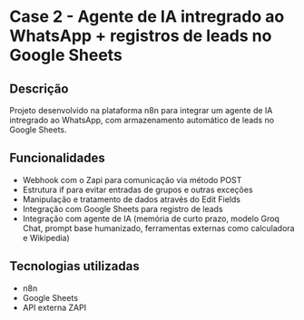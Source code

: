 # Case 2 - Agente de IA intregrado ao WhatsApp +  registros de leads no Google Sheets

## Descrição
Projeto desenvolvido na plataforma n8n para integrar um agente de IA intregrado ao WhatsApp, com armazenamento automático de leads no Google Sheets.

## Funcionalidades
- Webhook com o Zapi para comunicação via método POST
- Estrutura if para evitar entradas de grupos e outras exceções
- Manipulação e tratamento de dados através do Edit Fields
- Integração com Google Sheets para registro de leads
- Integração com agente de IA (memória de curto prazo, modelo Groq Chat, prompt base humanizado, ferramentas externas como calculadora e Wikipedia)

## Tecnologias utilizadas
- n8n
- Google Sheets
- API externa ZAPI